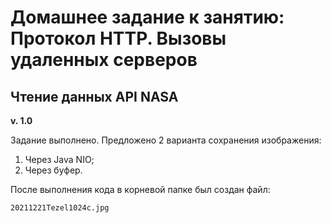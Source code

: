 # Домашнее задание к занятию: Протокол HTTP. Вызовы удаленных серверов

## Чтение данных API NASA

**v. 1.0**

Задание выполнено. Предложено 2 варианта сохранения изображения:
1. Через Java NIO;
2. Через буфер.

После выполнения кода в корневой папке был создан файл:
```
20211221Tezel1024c.jpg
```
